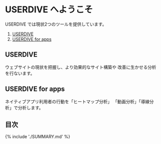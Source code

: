 # USERDIVE へようこそ

USERDIVE では現状2つのツールを提供しています。

1. [USERDIVE](./web/index.html)
1. [USERDIVE for apps](./apps/index.html)

## USERDIVE

ウェブサイトの現状を把握し、より効果的なサイト構築や
改善に生かせる分析を行ないます。

## USERDIVE for apps

ネイティブアプリ利用者の行動を「ヒートマップ分析」
「動画分析」「導線分析」で分析します。

## 目次

{% include './SUMMARY.md' %}
